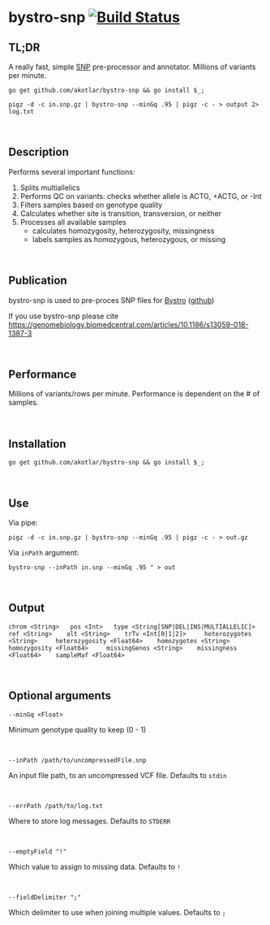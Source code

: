 # bystro-snp [![Build Status](https://travis-ci.org/akotlar/bystro-snp.svg?branch=master)](https://travis-ci.org/akotlar/bystro-snp)

## TL;DR

A really fast, simple [SNP](http://www.pnas.org/content/114/10/E1923) pre-processor and annotator. Millions of variants per minute.

```shell
go get github.com/akotlar/bystro-snp && go install $_;

pigz -d -c in.snp.gz | bystro-snp --minGq .95 | pigz -c - > output 2> log.txt
```

<br>

## Description



Performs several important functions:
1) Splits multiallelics
2) Performs QC on variants: checks whether allele is ACTG, +ACTG, or -Int
3) Filters samples based on genotype quality
4) Calculates whether site is transition, transversion, or neither
5) Processes all available samples
    - calculates homozygosity, heterozygosity, missingness
    - labels samples as homozygous, heterozygous, or missing

<br>

## Publication

bystro-snp is used to pre-proces SNP files for [Bystro](https://bystro.io) ([github](https://github.com/akotlar/bystro))

If you use bystro-snp please cite https://genomebiology.biomedcentral.com/articles/10.1186/s13059-018-1387-3 

<br>

## Performance
Millions of variants/rows per minute. Performance is dependent on the # of samples.

<br>

## Installation

```shell
go get github.com/akotlar/bystro-snp && go install $_;
```

<br>

## Use

Via pipe:
```shell
pigz -d -c in.snp.gz | bystro-snp --minGq .95 | pigz -c - > out.gz
```

Via ```inPath``` argument:
```shell
bystro-snp --inPath in.snp --minGq .95 " > out
```

<br>

## Output
```tsv
chrom <String>   pos <Int>   type <String[SNP|DEL|INS|MULTIALLELIC]>    ref <String>    alt <String>    trTv <Int[0|1|2]>     heterozygotes <String>     heterozygosity <Float64>    homozygotes <String>     homozygosity <Float64>     missingGenos <String>    missingness <Float64>    sampleMaf <Float64>
```

<br>

## Optional arguments

```shell
--minGq <Float>
```

Minimum genotype quality to keep (0 - 1)

<br>

```shell
--inPath /path/to/uncompressedFile.snp
```

An input file path, to an uncompressed VCF file. Defaults to `stdin`

<br>

```shell
--errPath /path/to/log.txt
```

Where to store log messages. Defaults to `STDERR`

<br>

```shell
--emptyField "!"
```

Which value to assign to missing data. Defaults to `!`

<br>

```shell
--fieldDelimiter ";"
```

Which delimiter to use when joining multiple values. Defaults to `;`
